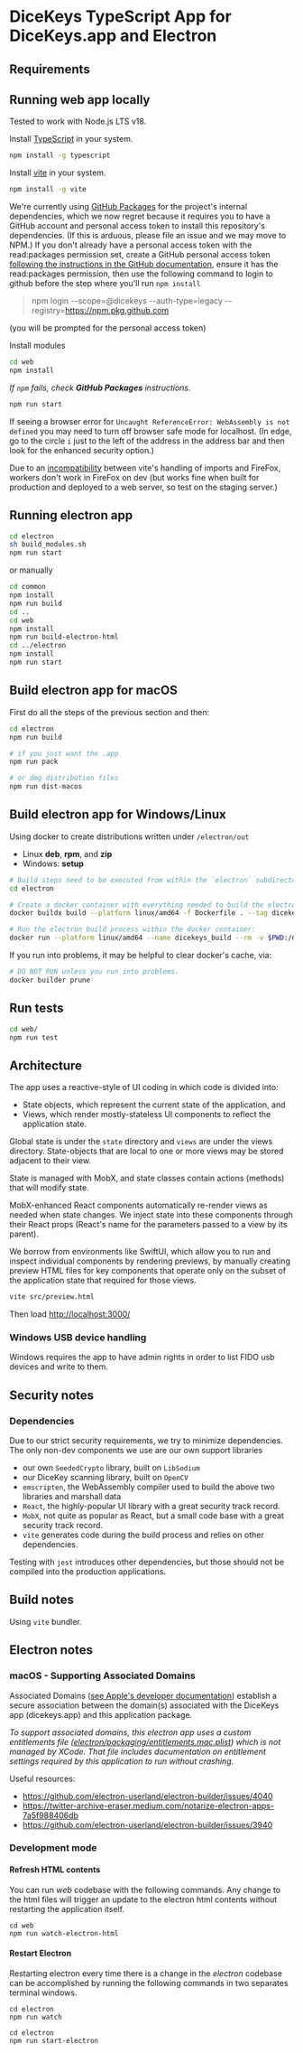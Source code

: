 # DiceKeys TypeScript App for DiceKeys.app and Electron

## Requirements

## Running web app locally
Tested to work with Node.js LTS v18.

Install [TypeScript](https://www.typescriptlang.org/download) in your system.
```bash
npm install -g typescript
```

Install [vite](https://vitejs.dev/) in your system.
```bash
npm install -g vite
```

We're currently using [GitHub Packages](https://docs.github.com/en/packages/) for the project's internal dependencies, which we now regret because it requires you to have a GitHub account and personal access token to install this repository's dependencies. (If this is arduous, please file an issue and we may move to NPM.) If you don't already have a personal access token with the read:packages permission set, create a GitHub personal access token [following the instructions in the GitHub documentation](https://docs.github.com/en/authentication/keeping-your-account-and-data-secure/creating-a-personal-access-token), ensure it has the read:packages permission, then use the following command to login to github before the step where you'll run `npm install`
> npm login --scope=@dicekeys --auth-type=legacy --registry=https://npm.pkg.github.com

(you will be prompted for the personal access token)

Install modules
```bash
cd web
npm install
```
_If `npm` fails, check **GitHub Packages** instructions._

```bash
npm run start
```

If seeing a browser error for `Uncaught ReferenceError: WebAssembly is not defined` you may need to turn off browser safe mode for localhost.  (In edge, go to the circle `i` just to the left of the address in the address bar and then look for the enhanced security option.)

Due to an [incompatibility](https://github.com/vitejs/vite/issues/4586) between vite's handling of imports and FireFox, workers don't work in FireFox on dev (but works fine when built for production and deployed to a web server, so test on the staging server.)

## Running electron app

```bash
cd electron
sh build_modules.sh
npm run start
```
or manually
```bash
cd common
npm install
npm run build
cd ..
cd web
npm install
npm run build-electron-html
cd ../electron
npm install
npm run start
```
## Build electron app for macOS

First do all the steps of the previous section and then:
```bash
cd electron
npm run build

# if you just want the .app 
npm run pack

# or dmg distribution files
npm run dist-macos
```

## Build electron app for Windows/Linux

Using docker to create distributions written under `/electron/out`
  - Linux **deb**, **rpm**, and **zip**
  - Windows: **setup**

```bash
# Build steps need to be executed from within the `electron` subdirectory.
cd electron

# Create a docker container with everything needed to build the electron app
docker buildx build --platform linux/amd64 -f Dockerfile . --tag dicekeys_build

# Run the electron build process within the docker container:
docker run --platform linux/amd64 --name dicekeys_build --rm -v $PWD:/dicekeys dicekeys_build
```

If you run into problems, it may be helpful to clear docker's cache, via:
```bash
# DO NOT RUN unless you run into problems.
docker builder prune
```

## Run tests
```bash
cd web/
npm run test
```

## Architecture

The app uses a reactive-style of UI coding in which code is divided into:
  - State objects, which represent the current state of the application, and
  - Views, which render mostly-stateless UI components to reflect the application state.

Global state is under the `state` directory and `views` are under the views directory.
State-objects that are local to one or more views may be stored adjacent to their view.

State is managed with MobX, and state classes contain actions (methods) that will modify state.

MobX-enhanced React components automatically re-render views as needed when state changes.
We inject state into these components through their React props (React's name for the parameters passed to a view by its parent).

We borrow from environments like SwiftUI, which allow you to run and inspect individual components by rendering previews, by manually
creating preview HTML files for key components that operate only on the subset of the application state that required for those views.

```bash
vite src/preview.html
```
Then load [http://localhost:3000/](http://localhost:3000/)


### Windows USB device handling
Windows requires the app to have admin rights in order to list FIDO usb devices and write to them.

## Security notes

### Dependencies

Due to our strict security requirements, we try to minimize dependencies.  The only non-dev components we use are our own support libraries
  - our own `SeededCrypto` library, built on `LibSodium`
  - our DiceKey scanning library, built on `OpenCV`
  - `emscripten`, the WebAssembly compiler used to build the above two libraries and marshall data
  - `React`, the highly-popular UI library with a great security track record.
  - `MobX`, not quite as popular as React, but a small code base with a great security track record.
  - `vite` generates code during the build process and relies on other dependencies.
  
Testing with `jest` introduces other dependencies, but those should not be compiled into the production applications.


## Build notes

Using `vite` bundler.

## Electron notes

### macOS - Supporting Associated Domains
Associated Domains ([see Apple's developer documentation](https://developer.apple.com/documentation/xcode/supporting-associated-domains)) establish a secure association between the domain(s) associated with the DiceKeys app (dicekeys.app) and this application package.

_To support associated domains, this electron app uses a custom entitlements file ([electron/packaging/entitlements.mac.plist](./electron/packaging/entitlements.mac.plist)) which is not managed by XCode.  That file includes documentation on entitlement settings required by this application to run without crashing._

Useful resources:
- https://github.com/electron-userland/electron-builder/issues/4040
- https://twitter-archive-eraser.medium.com/notarize-electron-apps-7a5f988406db
- https://github.com/electron-userland/electron-builder/issues/3940

### Development mode
#### Refresh HTML contents

You can run _web_ codebase with the following commands. Any change to the html files will trigger an update to the electron html contents without restarting the application itself.
```
cd web
npm run watch-electron-html
```

#### Restart Electron
Restarting electron every time there is a change in the _electron_ codebase can be accomplished by running the following commands in two separates terminal windows.
```
cd electron
npm run watch
```

```
cd electron
npm run start-electron
```
